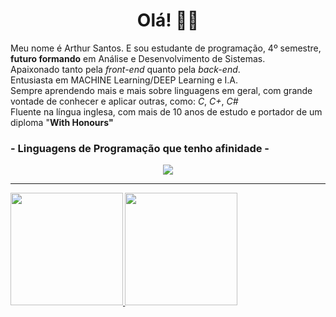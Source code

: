 <h1 align="center">Olá! 👋🏻 </h1>

<p>Meu nome é Arthur Santos. E sou estudante de programação, 4º semestre, <b>futuro formando</b> em Análise e Desenvolvimento de Sistemas.
 <br>Apaixonado tanto pela <i>front-end</i> quanto pela <i>back-end</i>.</br>
 Entusiasta em MACHINE Learning/DEEP Learning e I.A. 
 <br>Sempre aprendendo mais e mais sobre linguagens em geral, com grande vontade de conhecer e aplicar outras, como: <i>C</i>, <i>C+</i>, <i>C#</i>
 <br>Fluente na língua inglesa, com mais de 10 anos de estudo e portador de um diploma "<b>With Honours"<b></br>
 </p>


<h3> - Linguagens de Programação que tenho afinidade - </h3>


<div align="center" style="display: inline_block"<br>
<img align="right-top" src="https://skills.thijs.gg/icons?i=html,css,js,java,py,kotlin,mysql,lua,)"></img>


</div>

<hr>

<div>
  <a href="https://github.com/Arthurzra">
  <img height="180cm" src="https://github-readme-stats.vercel.app/api?username=Arthurzra&show_icons=true&theme=radical"/ >
  <img height="180cm" src="https://github-readme-stats.vercel.app/api/top-langs/?username=Arthurzra&layout=compact"/>

</div>


